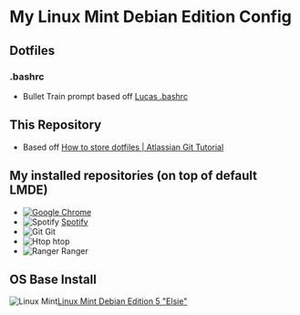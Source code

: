 # My Linux Mint Debian Edition Config
## Dotfiles
### .bashrc
- Bullet Train prompt based off [Lucas .bashrc](https://github.com/lucascosti/bashrc/commit/fb3ce2b0c2193d27c20a6c4cb64bb443506c5849)

## This Repository
- Based off [How to store dotfiles | Atlassian Git Tutorial](https://www.atlassian.com/git/tutorials/dotfiles)

## My installed repositories (on top of default LMDE)
- [![Google Chrome](https://img.shields.io/badge/Google%20Chrome-4285F4?style=for-the-badge&logo=GoogleChrome&logoColor=white)](https://www.google.com/intl/en_us/chrome/)
- ![Spotify](https://img.shields.io/badge/Spotify-1ED760?style=for-the-badge&logo=spotify&logoColor=white) [Spotify](https://www.spotify.com/us/download/linux/)
- ![Git](https://img.shields.io/badge/git-%23F05033.svg?style=for-the-badge&logo=git&logoColor=white) Git
- ![Htop](https://upload.wikimedia.org/wikipedia/commons/5/5d/Breezeicons-apps-48-htop.svg) htop
- ![Ranger](https://raw.githubusercontent.com/ranger/ranger-assets/f36bccaa8df4d345f9def63cb6e25ea1990ce99c/logo/ranger312.svg) Ranger

## OS Base Install
![Linux Mint](https://img.shields.io/badge/Linux%20Mint-87CF3E?style=for-the-badge&logo=Linux%20Mint&logoColor=white)[Linux Mint Debian Edition 5 "Elsie"](https://blog.linuxmint.com/?p=4287)
